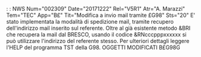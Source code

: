  :  : NWS Num="002309" Date="20171222" Rel="V5R1" Atr="A. Marazzi" Tem="TEC" App="B£" Tit="Modifica a invio mail tramite £G98" Sts="20"
E' stato implementata la modalità di spedizione mail, tramite recupero
dell'indirizzo mail inserito sul referente.
Oltre al già esistente metodo &BRI che recupera la mail dal BRESCO, usando il codice &RNcccpppxxxxxx si può utilizzare l'indirizzo del referente stesso.
Per ulteriori dettagli leggere l'HELP del programma TST della G98.
OGGETTI MODIFICATI
B£G98G
